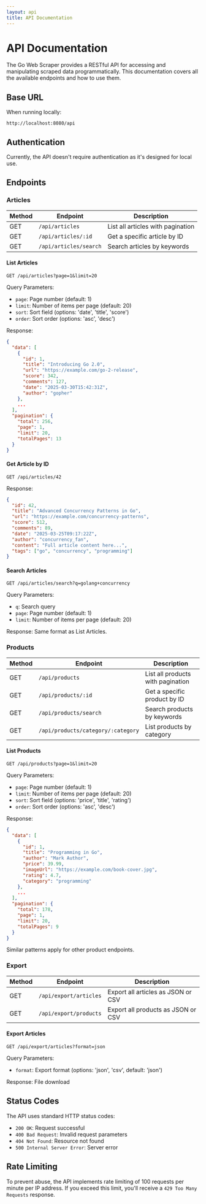 ```yaml
---
layout: api
title: API Documentation
---
```


# API Documentation

The Go Web Scraper provides a RESTful API for accessing and manipulating scraped data programmatically. This documentation covers all the available endpoints and how to use them.

## Base URL

When running locally:
```
http://localhost:8080/api
```

## Authentication

Currently, the API doesn't require authentication as it's designed for local use.

## Endpoints

### Articles

| Method | Endpoint | Description |
|--------|----------|-------------|
| GET | `/api/articles` | List all articles with pagination |
| GET | `/api/articles/:id` | Get a specific article by ID |
| GET | `/api/articles/search` | Search articles by keywords |

#### List Articles

```
GET /api/articles?page=1&limit=20
```

Query Parameters:
- `page`: Page number (default: 1)
- `limit`: Number of items per page (default: 20)
- `sort`: Sort field (options: 'date', 'title', 'score')
- `order`: Sort order (options: 'asc', 'desc')

Response:
```json
{
  "data": [
    {
      "id": 1,
      "title": "Introducing Go 2.0",
      "url": "https://example.com/go-2-release",
      "score": 342,
      "comments": 127,
      "date": "2025-03-30T15:42:31Z",
      "author": "gopher"
    },
    ...
  ],
  "pagination": {
    "total": 256,
    "page": 1,
    "limit": 20,
    "totalPages": 13
  }
}
```

#### Get Article by ID

```
GET /api/articles/42
```

Response:
```json
{
  "id": 42,
  "title": "Advanced Concurrency Patterns in Go",
  "url": "https://example.com/concurrency-patterns",
  "score": 512,
  "comments": 89,
  "date": "2025-03-25T09:17:22Z",
  "author": "concurrency_fan",
  "content": "Full article content here...",
  "tags": ["go", "concurrency", "programming"]
}
```

#### Search Articles

```
GET /api/articles/search?q=golang+concurrency
```

Query Parameters:
- `q`: Search query
- `page`: Page number (default: 1)
- `limit`: Number of items per page (default: 20)

Response: Same format as List Articles.

### Products

| Method | Endpoint | Description |
|--------|----------|-------------|
| GET | `/api/products` | List all products with pagination |
| GET | `/api/products/:id` | Get a specific product by ID |
| GET | `/api/products/search` | Search products by keywords |
| GET | `/api/products/category/:category` | List products by category |

#### List Products

```
GET /api/products?page=1&limit=20
```

Query Parameters:
- `page`: Page number (default: 1)
- `limit`: Number of items per page (default: 20)
- `sort`: Sort field (options: 'price', 'title', 'rating')
- `order`: Sort order (options: 'asc', 'desc')

Response:
```json
{
  "data": [
    {
      "id": 1,
      "title": "Programming in Go",
      "author": "Mark Author",
      "price": 39.99,
      "imageUrl": "https://example.com/book-cover.jpg",
      "rating": 4.7,
      "category": "programming"
    },
    ...
  ],
  "pagination": {
    "total": 178,
    "page": 1,
    "limit": 20,
    "totalPages": 9
  }
}
```

Similar patterns apply for other product endpoints.

### Export

| Method | Endpoint | Description |
|--------|----------|-------------|
| GET | `/api/export/articles` | Export all articles as JSON or CSV |
| GET | `/api/export/products` | Export all products as JSON or CSV |

#### Export Articles

```
GET /api/export/articles?format=json
```

Query Parameters:
- `format`: Export format (options: 'json', 'csv', default: 'json')

Response: File download

## Status Codes

The API uses standard HTTP status codes:

- `200 OK`: Request successful
- `400 Bad Request`: Invalid request parameters
- `404 Not Found`: Resource not found
- `500 Internal Server Error`: Server error

## Rate Limiting

To prevent abuse, the API implements rate limiting of 100 requests per minute per IP address. If you exceed this limit, you'll receive a `429 Too Many Requests` response.
